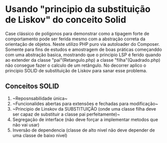 # Usando "principio da substituição de Liskov" do conceito Solid
Case clássico de polígonos para demonstrar como a tipagem forte de comportamento pode ser ferida mesmo com a abstração correta da orientação de objetos. Neste utilizo PHP puro via autoloader do Composer.
Somente para fins de estudos e amostragem de boas práticas começanddo com uma abstração basica, mostrando que o principio LSP é ferido quando ao extender da classe "pai"(Retangulo.php) a classe "filha"(Quadrado.php) não consegue fazer o calculo de um retângulo. No decorrer aplico o principio SOLID de substituição de Liskov para sanar esse problema.

## Conceitos SOLID
1. ~Reposnsabilidade única~
2. ~Funcionalides abertas para extensões e fechadas para modificação~
3. ~Principio de Linskov da SUBSTITUIÇÃO (onde uma classe filha deve ser capaz de substituir a classe pai perfeitamente)~
4. Segregação de interface (não deve forçar a implementar metodos que não vai usar)
5. Inversão de dependencia (classe de alto nivel não deve depender de uma classe de baixo nivel)
